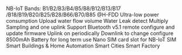 NB-IoT Bands: B1/B2/B3/B4/B5/B8/B12/B13/B17 /B18/B19/B20/B25/B28/B66/B70/B85 @H-FDD
Ultra-low power consumption
Upload water flow volume
Water Leak detect
Multiply Sampling and one uplink
Support Bluetooth v5.1 remote configure and update firmware
Uplink on periodically
Downlink to change configure
8500mAh Battery for long term use
Nano SIM card slot for NB-IoT SIM
Smart Buildings & Home Automation
Smart Cities
Smart Factory
